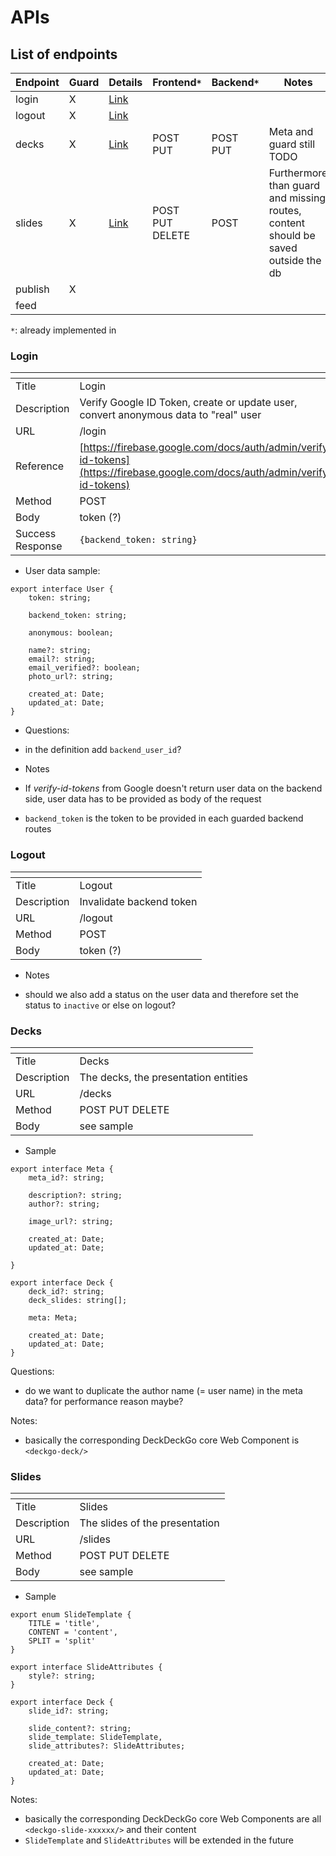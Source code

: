 # APIs

## List of endpoints

| Endpoint | Guard | Details | Frontend`*` | Backend`*` | Notes |
|---|---|---|---|---|---|
| login | X | [Link](#login) |   |   |   |
| logout | X | [Link](#logout)  |   |   |   |
| decks | X | [Link](#decks) | POST PUT | POST PUT | Meta and guard still TODO |
| slides | X | [Link](#slides) | POST PUT DELETE | POST | Furthermore than guard and missing routes, content should be saved outside the db |
| publish | X |   |   |   |   |
| feed |   |   |   |   |   |

`*`: already implemented in

### Login

| <!-- -->    | <!-- -->    |
|-------------|-------------|
| Title | Login |
| Description | Verify Google ID Token, create or update user, convert anonymous data to "real" user |
| URL | /login |
| Reference | [https://firebase.google.com/docs/auth/admin/verify-id-tokens](https://firebase.google.com/docs/auth/admin/verify-id-tokens) |
| Method | POST |
| Body | token (?) |
| Success Response | `{backend_token: string}` |

* User data sample:

```
export interface User {
    token: string;
    
    backend_token: string;

    anonymous: boolean;

    name?: string;
    email?: string;
    email_verified?: boolean;
    photo_url?: string;
    
    created_at: Date;
    updated_at: Date;
}
```

* Questions:

- in the definition add `backend_user_id`?

* Notes

- If *verify-id-tokens* from Google doesn't return user data on the backend side, user data has to be provided as body of the request

- `backend_token` is the token to be provided in each guarded backend routes

### Logout

| <!-- -->    | <!-- -->    |
|-------------|-------------|
| Title | Logout |
| Description | Invalidate backend token |
| URL | /logout |
| Method | POST |
| Body | token (?) |

* Notes

- should we also add a status on the user data and therefore set the status to `inactive` or else on logout?

### Decks

| <!-- -->    | <!-- -->    |
|-------------|-------------|
| Title | Decks |
| Description | The decks, the presentation entities |
| URL | /decks |
| Method | POST PUT DELETE |
| Body | see sample |

* Sample

```
export interface Meta {
    meta_id?: string;
    
    description?: string;
    author?: string;
    
    image_url?: string;
    
    created_at: Date;
    updated_at: Date;

}

export interface Deck {
    deck_id?: string;
    deck_slides: string[];
    
    meta: Meta;
    
    created_at: Date;
    updated_at: Date;
}
```

Questions:

- do we want to duplicate the author name (= user name) in the meta data? for performance reason maybe?

Notes:

- basically the corresponding DeckDeckGo core Web Component is `<deckgo-deck/>`

### Slides

| <!-- -->    | <!-- -->    |
|-------------|-------------|
| Title | Slides |
| Description | The slides of the presentation |
| URL | /slides |
| Method | POST PUT DELETE |
| Body | see sample |

* Sample

```
export enum SlideTemplate {
    TITLE = 'title',
    CONTENT = 'content',
    SPLIT = 'split'
}

export interface SlideAttributes {
    style?: string;
}

export interface Deck {
    slide_id?: string;
    
    slide_content?: string;
    slide_template: SlideTemplate,
    slide_attributes?: SlideAttributes;
    
    created_at: Date;
    updated_at: Date;
}
```

Notes:

- basically the corresponding DeckDeckGo core Web Components are all `<deckgo-slide-xxxxxx/>` and their content
- `SlideTemplate` and `SlideAttributes` will be extended in the future
